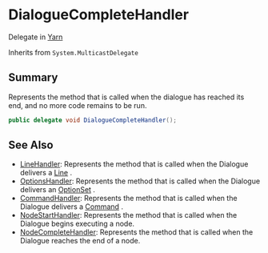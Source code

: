 # DialogueCompleteHandler

Delegate in [Yarn](/docs/api/csharp/yarn.md)

Inherits from `System.MulticastDelegate`

## Summary


Represents the method that is called when the dialogue has reached its
end, and no more code remains to be run.


```csharp
public delegate void DialogueCompleteHandler();
```

## See Also

* [LineHandler](/docs/api/csharp/yarn.linehandler.md): Represents the method that is called when the Dialogue delivers a  [Line](yarn.line.md) .
* [OptionsHandler](/docs/api/csharp/yarn.optionshandler.md): Represents the method that is called when the Dialogue delivers an  [OptionSet](yarn.optionset.md) .
* [CommandHandler](/docs/api/csharp/yarn.commandhandler.md): Represents the method that is called when the Dialogue delivers a  [Command](yarn.command.md) .
* [NodeStartHandler](/docs/api/csharp/yarn.nodestarthandler.md): Represents the method that is called when the Dialogue begins executing a node.
* [NodeCompleteHandler](/docs/api/csharp/yarn.nodecompletehandler.md): Represents the method that is called when the Dialogue reaches the end of a node.

